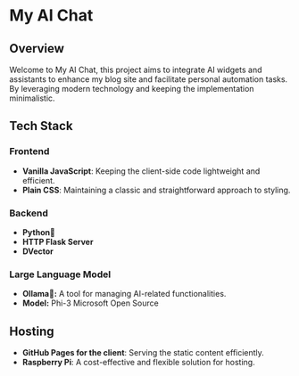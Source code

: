 # My AI Chat

## Overview

Welcome to My AI Chat, this project aims to integrate AI widgets and assistants to enhance my blog site and facilitate personal automation tasks. By leveraging modern technology and keeping the implementation minimalistic.

## Tech Stack

### Frontend
- **Vanilla JavaScript**: Keeping the client-side code lightweight and efficient.
- **Plain CSS**: Maintaining a classic and straightforward approach to styling.

### Backend
- **Python🐍**
- **HTTP Flask Server**
- **DVector**
### Large Language Model
- **Ollama🦙:** A tool for managing AI-related functionalities.
- **Model:** Phi-3 Microsoft Open Source

## Hosting
- **GitHub Pages for the client**: Serving the static content efficiently.
- **Raspberry Pi**: A cost-effective and flexible solution for hosting.
